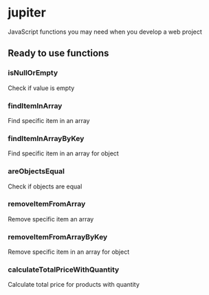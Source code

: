 # jupiter
JavaScript functions you may need when you develop a web project

## Ready to use functions

### isNullOrEmpty
Check if value is empty

### findItemInArray
Find specific item in an array

### findItemInArrayByKey
Find specific item in an array for object

### areObjectsEqual
Check if objects are equal

### removeItemFromArray
Remove specific item an array

### removeItemFromArrayByKey
Remove specific item in an array for object

### calculateTotalPriceWithQuantity
Calculate total price for products with quantity
